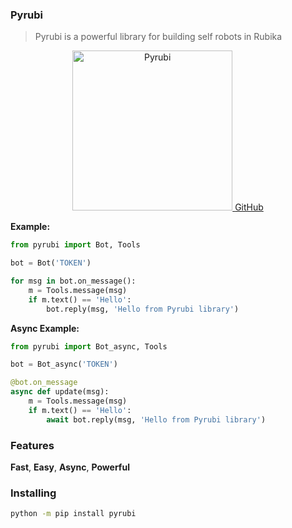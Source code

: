 ### Pyrubi

> Pyrubi is a powerful library for building self robots in Rubika

<p align='center'>
    <a href='github.address'>
        <img src='https://iili.io/HIjPRS9.jpg' alt='Pyrubi' width='256'>
    </a>
    <a href='https://github.com/AliGanji1/pyrubi'>
        GitHub
    </a>
</p>

**Example:**
``` python
from pyrubi import Bot, Tools

bot = Bot('TOKEN')

for msg in bot.on_message():
    m = Tools.message(msg)
    if m.text() == 'Hello':
        bot.reply(msg, 'Hello from Pyrubi library')
```

**Async Example:**
``` python
from pyrubi import Bot_async, Tools

bot = Bot_async('TOKEN')

@bot.on_message
async def update(msg):
    m = Tools.message(msg)
    if m.text() == 'Hello':
        await bot.reply(msg, 'Hello from Pyrubi library')
```

### Features

**Fast**, **Easy**, **Async**, **Powerful**

### Installing

``` bash
python -m pip install pyrubi
```